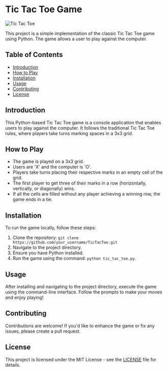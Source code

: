 # Tic Tac Toe Game
![Tic Tac Toe](https://cdn.vectorstock.com/i/1000x1000/19/45/tic-tac-toe-game-linear-outline-icon-neon-style-vector-28341945.webp)

This project is a simple implementation of the classic Tic Tac Toe game using Python. The game allows a user to play against the computer.

## Table of Contents
- [Introduction](#introduction)
- [How to Play](#how-to-play)
- [Installation](#installation)
- [Usage](#usage)
- [Contributing](#contributing)
- [License](#license)

## Introduction

This Python-based Tic Tac Toe game is a console application that enables users to play against the computer. It follows the traditional Tic Tac Toe rules, where players take turns marking spaces in a 3x3 grid.

## How to Play

- The game is played on a 3x3 grid.
- Users are 'X' and the computer is 'O'.
- Players take turns placing their respective marks in an empty cell of the grid.
- The first player to get three of their marks in a row (horizontally, vertically, or diagonally) wins.
- If all the cells are filled without any player achieving a winning row, the game ends in a tie.

## Installation

To run the game locally, follow these steps:

1. Clone the repository: `git clone https://github.com/your_username/TicTacToe.git`
2. Navigate to the project directory.
3. Ensure you have Python installed.
4. Run the game using the command: `python tic_tac_toe.py`.

## Usage

After installing and navigating to the project directory, execute the game using the command-line interface. Follow the prompts to make your moves and enjoy playing!

## Contributing

Contributions are welcome! If you'd like to enhance the game or fix any issues, please create a pull request.

## License

This project is licensed under the MIT License - see the [LICENSE](LICENSE) file for details.
